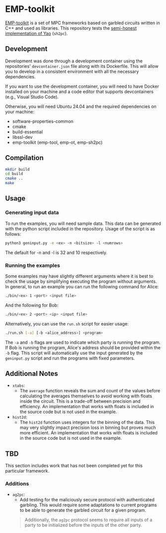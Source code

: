 # EMP-toolkit
[EMP-toolkit](https://github.com/emp-toolkit) is a set of MPC frameworks based on garbled circuits written in C++ and used as libraries. This repository tests the [semi-honest implementation of Yao](https://github.com/emp-toolkit/emp-sh2pc) (`sh2pc`).

## Development
Development was done through a development container using the repositories' `devcontainer.json` file along with its Dockerfile. This will allow you to develop in a consistent environment with all the necessary dependencies.

If you want to use the development container, you will need to have Docker installed on your machine and a code editor that supports devcontainers (e.g., Visual Studio Code).

Otherwise, you will need Ubuntu 24.04 and the required dependencies on your machine:
- software-properties-common
- cmake
- build-essential
- libssl-dev
- emp-toolkit (emp-tool, emp-ot, emp-sh2pc)


## Compilation

```bash
mkdir build
cd build
cmake ..
make
```

## Usage
### Generating input data
To run the examples, you will need sample data. This data can be generated with the python script included in the repository. Usage of the script is as follows:

```bash
python3 geninput.py -e <ex> -n <bitsize> -l <numrows>
```

The default for -n and -l is 32 and 10 respectively.

### Running the examples
Some examples may have slightly different arguments where it is best to check the usage by simplifying executing the program without arguments. In general, to run an example you can run the following command for Alice:

```bash
./bin/<ex> 1 <port> <input file>
```

And the following for Bob:

```bash
./bin/<ex> 2 <port> <ip> <input file>
```

Alternatively, you can use the `run.sh` script for easier usage:
```bash
./run.sh [-a] [-b <alice_address>] <program>
```
The `-a` and `-b` flags are used to indicate which party is running the program. If Bob is running the program, Alice's address should be provided within the `-b` flag.
This script will automatically use the input generated by the `geninput.py` script and run the programs with fixed parameters.

## Additional Notes
- `xtabs`:
    - The `average` function reveals the sum and count of the values before calculating the averages themselves to avoid working with floats inside the circuit. This is a trade-off between precision and efficiency. An implementation that works with floats is included in the source code but is not used in the example.
- `hist2d`:
    - The `hist2d` function uses integers for the binning of the data. This may very slightly impact precision loss in binning but proves much more efficient. An implementation that works with floats is included in the source code but is not used in the example.


## TBD
This section includes work that has not been completed yet for this particular framework.

### Additions
- `ag2pc`:
	- Add testing for the maliciously secure protocol with authenticated garbling. This would require some adaptations to current programs to be able to generate the garbled circuit for a given program. 
    > Additionally, the `ag2pc` protocol seems to require all inputs of a party to be initialized before the inputs of the other party.